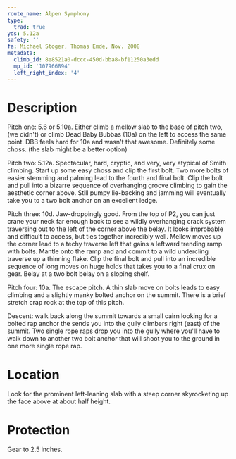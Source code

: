 ```yaml
---
route_name: Alpen Symphony
type:
  trad: true
yds: 5.12a
safety: ''
fa: Michael Stoger, Thomas Emde, Nov. 2008
metadata:
  climb_id: 8e8521a0-dccc-450d-bba8-bf11250a3edd
  mp_id: '107966894'
  left_right_index: '4'
---
```

# Description
Pitch one: 5.6 or 5.10a. Either climb a mellow slab to the base of pitch two, (we didn't) or climb Dead Baby Bubbas (10a) on the left to access the same point.  DBB feels hard for 10a and wasn't that awesome.  Definitely some choss.  (the slab might be a better option)

Pitch two: 5.12a. Spectacular, hard, cryptic, and very, very atypical of Smith climbing.  Start up some easy choss and clip the first bolt.  Two more bolts of easier stemming and palming lead to the fourth and final bolt.  Clip the bolt and pull into a bizarre sequence of overhanging groove climbing to gain the aesthetic corner above.  Still pumpy lie-backing and jamming will eventually take you to a two bolt anchor on an excellent ledge.

Pitch three: 10d. Jaw-droppingly good.  From the top of P2, you can just crane your neck far enough back to see a wildly overhanging crack system traversing out to the left of the corner above the belay.  It looks improbable and difficult to access, but ties together incredibly well.  Mellow moves up the corner lead to a techy traverse left that gains a leftward trending ramp with bolts.  Mantle onto the ramp and and commit to a wild undercling traverse up a thinning flake.  Clip the final bolt and pull into an incredible sequence of  long moves on huge holds that takes you to a final crux on gear.  Belay at a two bolt belay on a sloping shelf.

Pitch four: 10a. The escape pitch. A thin slab move on bolts leads to easy climbing and a slightly manky bolted anchor on the summit.  There is a brief stretch crap rock at the top of this pitch.

Descent: walk back along the summit towards a small cairn looking for a bolted rap anchor the sends you into the gully climbers right (east) of the summit.  Two single rope raps drop you into the gully where you'll have to walk down to another two bolt anchor that will shoot you to the ground in one more single rope rap.

# Location
Look for the prominent left-leaning slab with a steep corner skyrocketing up the face above at about half height.

# Protection
Gear to 2.5 inches.
